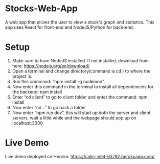 # Stocks-Web-App
A web app that allows the user to view a stock's graph and statistics. This app uses React for front-end and NodeJS/Python for back-end.

# Setup
1. Make sure to have NodeJS installed. If not installed, download from here: https://nodejs.org/en/download/
2. Open a terminal and change directory(command is cd <your directory>) to where the project is.
3. Run this command: "npm install -g nodemon".
3. Now enter this command in the terminal to install all dependencies for the backend: npm install
4. Enter “cd client” to go to client folder and enter the command: npm install
5. Now enter “cd ..” to go back a folder
6. Now enter “npm run dev”, this will start up both the server and client servers, wait a little while and the webpage should pop up on localhost:3000

# Live Demo
Live demo deployed on Heroku: https://calm-inlet-63792.herokuapp.com/
